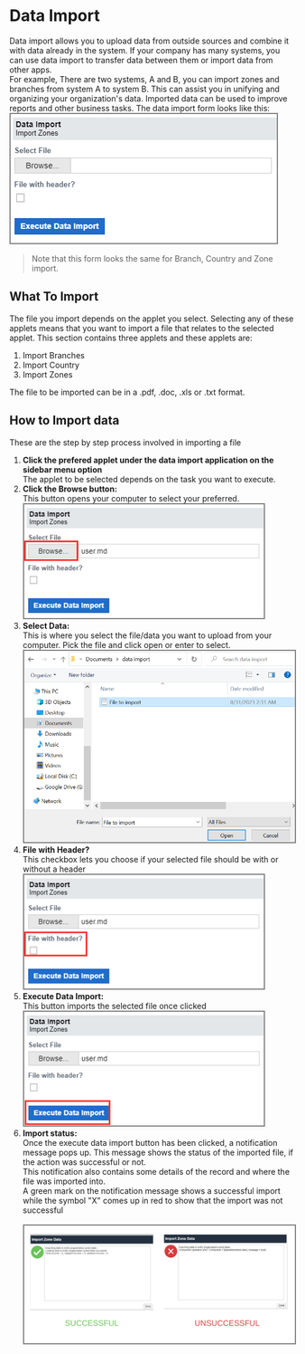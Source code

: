 # Data Import

Data import allows you to upload data from outside sources and combine it with data already in the system. If your company has many systems, you can use data import to transfer data between them or import data from other apps. <br>
For example, There are two systems, A and B, you can import zones and branches from system A to system B. This can assist you in unifying and organizing your organization's data. Imported data can be used to improve reports and other business tasks.
The data import form looks like this:
            <img src="images/end_user_images/data_import1.png" alt="User form" style="border: 2px solid  gray;"><br>
>Note that this form looks the same for Branch, Country and Zone import.


## What To Import
The file you import depends on the applet you select. Selecting any of these applets means that you want to import a file that relates to the selected applet. This section contains three applets and these applets are:
<ol>
    <li>Import Branches</li>
    <li>Import Country</li>
    <li>Import Zones</li>
</ol>
The file to be imported can be in a .pdf, .doc, .xls or .txt format.

## How to Import data
These are the step by step process involved in importing a file
<ol>
    <li><b>Click the prefered applet under the data import application on the sidebar menu option </b><br>
    The applet to be selected depends on the task you want to execute. 
    </li>
    <li><b>Click the Browse button:</b><br>
    This button opens your computer to select your preferred.
    <img src="images/end_user_images/import_browse_button.png" alt="User form" style="border: 2px solid  gray;"><br>
    </li>
    <li><b>Select Data:</b><br>
        This is where you select the file/data you want to upload from your computer. Pick the file and click open or enter to select.
        <img src="images/end_user_images/select_file.png" alt="User form" style="border: 2px solid  gray;"><br>
    </li>
    <li><b>File with Header?</b><br>
        This checkbox lets you choose if your selected file should be with or without a header
        <img src="images/end_user_images/file_with_header.png" alt="User form" style="border: 2px solid  gray;"><br>
    </li>
    <li><b>Execute Data Import:</b><br>
        This button imports the selected file once clicked
        <img src="images/end_user_images/execute_data_import.png" alt="User form" style="border: 2px solid  gray;"><br>
    </li>
    <li><b>Import status:</b><br>
        Once the execute data import button has been clicked, a notification message pops up. This message shows the status of the imported file, if the action was successful or not. <br>
        This notification also contains some details of the record and where the file was imported into.<br>
        A green mark on the notification message shows a successful import while the symbol "X" comes up in red to show that the import was not successful<br><br>
        <img src="images/end_user_images/import_status.png" alt="User form" style="border: 2px solid  gray;"><br>
    </li>
</ol>